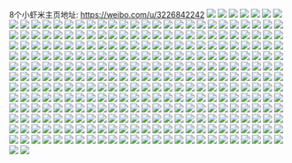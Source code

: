 8个小虾米主页地址: https://weibo.com/u/3226842242 
![](https://wx4.sinaimg.cn/mw2000/c055b482gy1h9ezdk2fn2j20u01dz7cj.jpg) 
![](https://wx4.sinaimg.cn/mw2000/c055b482gy1h8rqyceiwoj20u0140jxi.jpg) 
![](https://wx4.sinaimg.cn/mw2000/c055b482gy1h8rqycvkcwj20u0140k0t.jpg) 
![](https://wx4.sinaimg.cn/mw2000/c055b482gy1h8bhvd7ancj20u0140458.jpg) 
![](https://wx4.sinaimg.cn/mw2000/c055b482gy1h83h6ejrsfj20u0140wsq.jpg) 
![](https://wx4.sinaimg.cn/mw2000/c055b482gy1h83h6dyiulj20u0140dp6.jpg) 
![](https://wx4.sinaimg.cn/mw2000/c055b482gy1h75ay0whb4j20u0140wry.jpg) 
![](https://wx4.sinaimg.cn/mw2000/c055b482gy1h75ay1wwpbj20u014018n.jpg) 
![](https://wx4.sinaimg.cn/mw2000/c055b482gy1h6tj3ssnwlj20u0140tcy.jpg) 
![](https://wx4.sinaimg.cn/mw2000/c055b482gy1h6hviu7ehmj20u0191t9y.jpg) 
![](https://wx4.sinaimg.cn/mw2000/c055b482gy1h6hviw1lusj20u0191qbs.jpg) 
![](https://wx4.sinaimg.cn/mw2000/c055b482gy1h5uwaltt83j20u00mh0v9.jpg) 
![](https://wx4.sinaimg.cn/mw2000/c055b482gy1h5os8rkvmqj20u014042v.jpg) 
![](https://wx4.sinaimg.cn/mw2000/c055b482gy1h4w0966qenj20u014012h.jpg) 
![](https://wx4.sinaimg.cn/mw2000/c055b482gy1h4qa2rfj8zj20u0140gsv.jpg) 
![](https://wx4.sinaimg.cn/mw2000/c055b482gy1h4qa2rpx43j20u01407as.jpg) 
![](https://wx4.sinaimg.cn/mw2000/c055b482gy1h4qa2s5m2pj20u0140gs7.jpg) 
![](https://wx4.sinaimg.cn/mw2000/c055b482gy1h4qa2st2lsj20u0140n55.jpg) 
![](https://wx4.sinaimg.cn/mw2000/c055b482gy1h3tudh9udij20u0140jwy.jpg) 
![](https://wx4.sinaimg.cn/mw2000/c055b482gy1h35pj4ivrcj20u0141wo6.jpg) 
![](https://wx4.sinaimg.cn/mw2000/c055b482gy1h35pj5svz1j20u0140qb1.jpg) 
![](https://wx4.sinaimg.cn/mw2000/c055b482gy1h35pj2zzanj20u0140wkv.jpg) 
![](https://wx4.sinaimg.cn/mw2000/c055b482gy1h35pj7ejsmj20u014013q.jpg) 
![](https://wx4.sinaimg.cn/mw2000/c055b482gy1h35pj8iewzj20u0140gso.jpg) 
![](https://wx4.sinaimg.cn/mw2000/c055b482gy1h35pj9o450j21400u0agu.jpg) 
![](https://wx4.sinaimg.cn/mw2000/c055b482gy1h2xi4ktlhbj20u0140ai4.jpg) 
![](https://wx4.sinaimg.cn/mw2000/c055b482gy1h2xi4ly1pej20u0140gy8.jpg) 
![](https://wx4.sinaimg.cn/mw2000/c055b482gy1h2xi4j5awej20u0140qfu.jpg) 
![](https://wx4.sinaimg.cn/mw2000/c055b482gy1h2xi4ms9pbj20u0140agm.jpg) 
![](https://wx4.sinaimg.cn/mw2000/c055b482gy1h2xi4np44vj20u0140jzh.jpg) 
![](https://wx4.sinaimg.cn/mw2000/c055b482gy1h2xi4ohieuj20u013y46z.jpg) 
![](https://wx4.sinaimg.cn/mw2000/c055b482gy1h2p3h71e9fj20u0140wir.jpg) 
![](https://wx4.sinaimg.cn/mw2000/c055b482gy1h2p3h5g7mej20u019ywnq.jpg) 
![](https://wx4.sinaimg.cn/mw2000/c055b482gy1h2lor2to4hj21410u0wqa.jpg) 
![](https://wx4.sinaimg.cn/mw2000/c055b482gy1h2827z2743j20s00sg445.jpg) 
![](https://wx4.sinaimg.cn/mw2000/c055b482gy1h25zn859cgj20u013ymzx.jpg) 
![](https://wx4.sinaimg.cn/mw2000/c055b482gy1h1wk8jmgbvj222g2r9hdt.jpg) 
![](https://wx4.sinaimg.cn/mw2000/c055b482gy1h1wk8kddlzj219m1ouha5.jpg) 
![](https://wx4.sinaimg.cn/mw2000/c055b482gy1h1wk8l9w8qj21o3284kjl.jpg) 
![](https://wx4.sinaimg.cn/mw2000/c055b482gy1h1wk8muwczj21kf237u0x.jpg) 
![](https://wx4.sinaimg.cn/mw2000/c055b482gy1h1wk8nknuvj21ih20n4kk.jpg) 
![](https://wx4.sinaimg.cn/mw2000/c055b482gy1h1wk8oxsblj22391j1x1d.jpg) 
![](https://wx4.sinaimg.cn/mw2000/c055b482gy1h1pnlnr68jj21w12iqhdu.jpg) 
![](https://wx4.sinaimg.cn/mw2000/c055b482gy1h1pnlogzqlj21la24ee81.jpg) 
![](https://wx4.sinaimg.cn/mw2000/c055b482gy1h1pnlp3z3uj22c03404qp.jpg) 
![](https://wx4.sinaimg.cn/mw2000/c055b482gy1h1jyi843bgj22c0340npe.jpg) 
![](https://wx4.sinaimg.cn/mw2000/c055b482gy1h1jyiarhskj22c0340qv6.jpg) 
![](https://wx4.sinaimg.cn/mw2000/c055b482gy1h1e5f6ecyzj21d31tg490.jpg) 
![](https://wx4.sinaimg.cn/mw2000/c055b482gy1h1e5f93l7uj21co1sokc6.jpg) 
![](https://wx4.sinaimg.cn/mw2000/c055b482gy1h150eop3c9j22bz1qz7wh.jpg) 
![](https://wx4.sinaimg.cn/mw2000/c055b482gy1h151iewu3oj21gk13edy7.jpg) 
![](https://wx4.sinaimg.cn/mw2000/c055b482gy1h151iebzhtj228d1oakjn.jpg) 
![](https://wx4.sinaimg.cn/mw2000/c055b482gy1h151ijqaagj21bz0zzwux.jpg) 
![](https://wx4.sinaimg.cn/mw2000/c055b482gy1h0yuv69rk2j20u01407bv.jpg) 
![](https://wx4.sinaimg.cn/mw2000/c055b482gy1h0yuvfv7buj20u0140gsh.jpg) 
![](https://wx4.sinaimg.cn/mw2000/c055b482gy1h0yuv7tsatj20u0140qbm.jpg) 
![](https://wx4.sinaimg.cn/mw2000/c055b482gy1h0yuvhffsfj20u0146don.jpg) 
![](https://wx4.sinaimg.cn/mw2000/c055b482gy1h0ot11txgxj20u70u7tgz.jpg) 
![](https://wx4.sinaimg.cn/mw2000/c055b482gy1gzunxe69pkj21zx1hyqv5.jpg) 
![](https://wx4.sinaimg.cn/mw2000/c055b482gy1gzunxh7vd2j23402c0hdw.jpg) 
![](https://wx4.sinaimg.cn/mw2000/c055b482gy1gzunxj5ho3j21xt1gdnpd.jpg) 
![](https://wx4.sinaimg.cn/mw2000/c055b482gy1gzunxjuw4dj227f2xwnpd.jpg) 
![](https://wx4.sinaimg.cn/mw2000/c055b482gy1gzunxm6j2fj23402c0b2a.jpg) 
![](https://wx4.sinaimg.cn/mw2000/c055b482gy1gzunxckz0pj21dl1u4hdu.jpg) 
![](https://wx4.sinaimg.cn/mw2000/c055b482gy1gzm6mv3n23j221p2qanpf.jpg) 
![](https://wx4.sinaimg.cn/mw2000/c055b482gy1gzm6mwkuhhj21xd2khb2a.jpg) 
![](https://wx4.sinaimg.cn/mw2000/c055b482gy1gzgcaiq8qrj21u12g11ky.jpg) 
![](https://wx4.sinaimg.cn/mw2000/c055b482gy1gzc33b2ltoj20ju0u1dmh.jpg) 
![](https://wx4.sinaimg.cn/mw2000/c055b482gy1gz5bp95uuwj216o1kwavy.jpg) 
![](https://wx4.sinaimg.cn/mw2000/c055b482gy1gz5bpbh2ctj216n1kway7.jpg) 
![](https://wx4.sinaimg.cn/mw2000/c055b482gy1gz5bp9z1ktj223y2taqv5.jpg) 
![](https://wx4.sinaimg.cn/mw2000/c055b482gy1gyxe59z703j20u0140tnu.jpg) 
![](https://wx4.sinaimg.cn/mw2000/c055b482gy1gyxe5aog8kj20u0140k0b.jpg) 
![](https://wx4.sinaimg.cn/mw2000/c055b482gy1gy0lmwibvdj20u0140tcx.jpg) 
![](https://wx4.sinaimg.cn/mw2000/c055b482gy1gxopy6qwp2j21gj1y11ky.jpg) 
![](https://wx4.sinaimg.cn/mw2000/c055b482gy1gxopy5jg24j218y1nx1kx.jpg) 
![](https://wx4.sinaimg.cn/mw2000/c055b482gy1gxopy7uk8oj21o0280qv6.jpg) 
![](https://wx4.sinaimg.cn/mw2000/c055b482gy1gwqhocxsnxj21pi2a0kjl.jpg) 
![](https://wx4.sinaimg.cn/mw2000/c055b482gy1gwqhof8hr7j21wb2j34qr.jpg) 
![](https://wx4.sinaimg.cn/mw2000/c055b482gy1gwqhojl7w4j227x2ykhdv.jpg) 
![](https://wx4.sinaimg.cn/mw2000/c055b482gy1gwqhoocddvj22c0340qv8.jpg) 
![](https://wx4.sinaimg.cn/mw2000/c055b482gy1gwqhol87njj22c0340u0y.jpg) 
![](https://wx4.sinaimg.cn/mw2000/c055b482gy1gwqhp7p2brj22c0340b2a.jpg) 
![](https://wx4.sinaimg.cn/mw2000/c055b482gy1gwo81bc7uoj21af1pw4op.jpg) 
![](https://wx4.sinaimg.cn/mw2000/c055b482gy1gwo81c9udaj21xy2la7wh.jpg) 
![](https://wx4.sinaimg.cn/mw2000/c055b482gy1gwbox3balnj21o0280e83.jpg) 
![](https://wx4.sinaimg.cn/mw2000/c055b482gy1gw9xiigsrvj20u0140guw.jpg) 
![](https://wx4.sinaimg.cn/mw2000/c055b482gy1gw9xij3dphj20u0140n2v.jpg) 
![](https://wx4.sinaimg.cn/mw2000/c055b482gy1gw9xijseinj20u0140tfy.jpg) 
![](https://wx4.sinaimg.cn/mw2000/c055b482gy1gvx8nm3h4fj20u014110x.jpg) 
![](https://wx4.sinaimg.cn/mw2000/c055b482gy1gvx8nrcb2jj20u0140gyl.jpg) 
![](https://wx4.sinaimg.cn/mw2000/003wnv4Cgy1gvqlin8pcvj60u0140jxu02.jpg) 
![](https://wx4.sinaimg.cn/mw2000/003wnv4Cgy1gvqlimtgnoj60u01407bj02.jpg) 
![](https://wx4.sinaimg.cn/mw2000/003wnv4Cgy1gvqliny7xfj60u01407b102.jpg) 
![](https://wx4.sinaimg.cn/mw2000/003wnv4Cgy1gvqlimdujij61760u0wqp02.jpg) 
![](https://wx4.sinaimg.cn/mw2000/003wnv4Cgy1gvqlj7bcppj617h0u07co02.jpg) 
![](https://wx4.sinaimg.cn/mw2000/003wnv4Cgy1gvqlj7y7n7j61400u046k02.jpg) 
![](https://wx4.sinaimg.cn/mw2000/003wnv4Cgy1gv3j68bjxqj60u0140gsu02.jpg) 
![](https://wx4.sinaimg.cn/mw2000/003wnv4Cgy1gv3j6154guj60u0140aig02.jpg) 
![](https://wx4.sinaimg.cn/mw2000/003wnv4Cgy1gv3j73i2hqj60u0140jwk02.jpg) 
![](https://wx4.sinaimg.cn/mw2000/003wnv4Cgy1gv3j6fvp6ij60u0140drh02.jpg) 
![](https://wx4.sinaimg.cn/mw2000/003wnv4Cgy1gv3j6q07aaj60u0140ajk02.jpg) 
![](https://wx4.sinaimg.cn/mw2000/003wnv4Cgy1gv3j6zq2dtj60u01407ex02.jpg) 
![](https://wx4.sinaimg.cn/mw2000/003wnv4Cgy1gurzr9rmsoj60u0140n8902.jpg) 
![](https://wx4.sinaimg.cn/mw2000/003wnv4Cgy1gurzr9dojxj60u0140dlj02.jpg) 
![](https://wx4.sinaimg.cn/mw2000/003wnv4Cgy1gurzraa4gij60u014014w02.jpg) 
![](https://wx4.sinaimg.cn/mw2000/003wnv4Cgy1guerwbdx8jj60u0140qam02.jpg) 
![](https://wx4.sinaimg.cn/mw2000/003wnv4Cgy1guerwc4colj60u0140q9l02.jpg) 
![](https://wx4.sinaimg.cn/mw2000/003wnv4Cgy1guerwcxoeej60u0140qc702.jpg) 
![](https://wx4.sinaimg.cn/mw2000/003wnv4Cgy1guerwa5pbbj60u0140n5v02.jpg) 
![](https://wx4.sinaimg.cn/mw2000/003wnv4Cgy1gtsuqjj8oxj60u0140gtn02.jpg) 
![](https://wx4.sinaimg.cn/mw2000/003wnv4Cgy1gtsuqk5f0tj60u0140n2502.jpg) 
![](https://wx4.sinaimg.cn/mw2000/003wnv4Cgy1gtsuqkmhs8j60u0140jwe02.jpg) 
![](https://wx4.sinaimg.cn/mw2000/003wnv4Cgy1gtr0cgtr6tj60u01400yq02.jpg) 
![](https://wx4.sinaimg.cn/mw2000/003wnv4Cgy1gtr0ch8k03j60u0140jxe02.jpg) 
![](https://wx4.sinaimg.cn/mw2000/c055b482gy1gtkuf5ta5fj20u0140tg5.jpg) 
![](https://wx4.sinaimg.cn/mw2000/c055b482gy1gtkuf6eusaj20u0140ah9.jpg) 
![](https://wx4.sinaimg.cn/mw2000/c055b482gy1gtj3um7uvxj20u0190ah7.jpg) 
![](https://wx4.sinaimg.cn/mw2000/c055b482gy1gtd7v72695j20u0140guc.jpg) 
![](https://wx4.sinaimg.cn/mw2000/c055b482gy1gtd7v7i4pzj20u0140gu9.jpg) 
![](https://wx4.sinaimg.cn/mw2000/c055b482gy1gstp5gqp6bj20u013yn5i.jpg) 
![](https://wx4.sinaimg.cn/mw2000/c055b482gy1gstp5h7h89j20u0140dom.jpg) 
![](https://wx4.sinaimg.cn/mw2000/c055b482gy1gstp5gc7fzj20u0140gxo.jpg) 
![](https://wx4.sinaimg.cn/mw2000/c055b482gy1gstp5ho851j20u0140dpu.jpg) 
![](https://wx4.sinaimg.cn/mw2000/c055b482gy1gstp5i6kyvj20u0140tg8.jpg) 
![](https://wx4.sinaimg.cn/mw2000/c055b482gy1gstp5impvlj20u0140n3j.jpg) 
![](https://wx4.sinaimg.cn/mw2000/c055b482gy1grgzlotcs5j20u014049v.jpg) 
![](https://wx4.sinaimg.cn/mw2000/003wnv4Cgy1grgzlrov5tj60u014014102.jpg) 
![](https://wx4.sinaimg.cn/mw2000/003wnv4Cgy1grgzltkeb5j60u0140dns02.jpg) 
![](https://wx4.sinaimg.cn/mw2000/c055b482gy1grgzlw4enkj20u0140n96.jpg) 
![](https://wx4.sinaimg.cn/mw2000/c055b482gy1gr6js6ept4j20u019017v.jpg) 
![](https://wx4.sinaimg.cn/mw2000/c055b482gy1gqx4igf1dfj21w02io7wi.jpg) 
![](https://wx4.sinaimg.cn/mw2000/c055b482gy1gqfzl7p787j21nf2zg1kz.jpg) 
![](https://wx4.sinaimg.cn/mw2000/c055b482gy1gqfzlj0d1kj21ou32m7wj.jpg) 
![](https://wx4.sinaimg.cn/mw2000/c055b482gy1gppzb43yynj21jk15oh97.jpg) 
![](https://wx4.sinaimg.cn/mw2000/c055b482gy1gppzb4m67xj20rk0kp0zd.jpg) 
![](https://wx4.sinaimg.cn/mw2000/c055b482gy1gppzb55bnbj21jk15oh0q.jpg) 
![](https://wx4.sinaimg.cn/mw2000/c055b482gy1gppzb61uikj21jk15odzr.jpg) 
![](https://wx4.sinaimg.cn/mw2000/c055b482gy1gppzb6rgd2j21jk15otph.jpg) 
![](https://wx4.sinaimg.cn/mw2000/c055b482gy1gppzb7dvwjj21jk15odyv.jpg) 
![](https://wx4.sinaimg.cn/mw2000/c055b482ly1gouy538ylrj20mh0xqqi9.jpg) 
![](https://wx4.sinaimg.cn/mw2000/c055b482ly1gouy544ongj20mh0xqnbn.jpg) 
![](https://wx4.sinaimg.cn/mw2000/c055b482ly1gorlqx97bwj21wc2uix6u.jpg) 
![](https://wx4.sinaimg.cn/mw2000/c055b482ly1gorlr5vbh6j223z23zhdy.jpg) 
![](https://wx4.sinaimg.cn/mw2000/c055b482ly1gorlrbp2xtj21io2b8e85.jpg) 
![](https://wx4.sinaimg.cn/mw2000/c055b482gy1golhqarmfdj21an1xze81.jpg) 
![](https://wx4.sinaimg.cn/mw2000/c055b482gy1golhqb8cpwj20ws1d5axa.jpg) 
![](https://wx4.sinaimg.cn/mw2000/c055b482ly1gn4knqn8wgj20za1pagx1.jpg) 
![](https://wx4.sinaimg.cn/mw2000/c055b482ly1gn4knrurvoj21t0355npd.jpg) 
![](https://wx4.sinaimg.cn/mw2000/c055b482ly1gmmg2irzs9j21w22iq1l0.jpg) 
![](https://wx4.sinaimg.cn/mw2000/c055b482ly1gmmg2lzsqdj21w22iqkjn.jpg) 
![](https://wx4.sinaimg.cn/mw2000/c055b482ly1gmiov3ts3ij21mi2iq1ky.jpg) 
![](https://wx4.sinaimg.cn/mw2000/c055b482ly1gmiov827vpj21ml2iq4qq.jpg) 
![](https://wx4.sinaimg.cn/mw2000/c055b482ly1gmiov62z25j21mr2iq7wi.jpg) 
![](https://wx4.sinaimg.cn/mw2000/c055b482ly1gmdu3rkqjnj20zr1hme81.jpg) 
![](https://wx4.sinaimg.cn/mw2000/c055b482gy1gl4zjwvuu4j21cu2dc7wj.jpg) 
![](https://wx4.sinaimg.cn/mw2000/c055b482gy1gkd2uc9f61j21w02io1kz.jpg) 
![](https://wx4.sinaimg.cn/mw2000/c055b482gy1gkd2ugdn0xj21w02io1kz.jpg) 
![](https://wx4.sinaimg.cn/mw2000/c055b482gy1gkd2ukxbw7j21w02ioe83.jpg) 
![](https://wx4.sinaimg.cn/mw2000/c055b482gy1gk6p7il06cj20zs1eo7wh.jpg) 
![](https://wx4.sinaimg.cn/mw2000/c055b482gy1gjzfavngy2j21801v8b29.jpg) 
![](https://wx4.sinaimg.cn/mw2000/c055b482gy1gjzfaxb90dj21l62hy1kx.jpg) 
![](https://wx4.sinaimg.cn/mw2000/c055b482gy1gjvtnvk8faj21h024c4qq.jpg) 
![](https://wx4.sinaimg.cn/mw2000/c055b482gy1gjo221tdfqj216o1kwqv5.jpg) 
![](https://wx4.sinaimg.cn/mw2000/c055b482gy1gjb5b93a96j21k02d5qv7.jpg) 
![](https://wx4.sinaimg.cn/mw2000/c055b482gy1gjb5bf6jlhj22dc1kwu0z.jpg) 
![](https://wx4.sinaimg.cn/mw2000/c055b482gy1gjb5bc2g64j21aj2bh7wj.jpg) 
![](https://wx4.sinaimg.cn/mw2000/c055b482gy1gjb5bneeejj21s02dcx6r.jpg) 
![](https://wx4.sinaimg.cn/mw2000/c055b482gy1gjb5bqlxd9j22dc1kwb2c.jpg) 
![](https://wx4.sinaimg.cn/mw2000/c055b482gy1gjb5bj2akhj21w02io4qt.jpg) 
![](https://wx4.sinaimg.cn/mw2000/c055b482gy1gja3ztnds7j20u01407em.jpg) 
![](https://wx4.sinaimg.cn/mw2000/c055b482gy1gja3zuw7bmj20u01bqn4t.jpg) 
![](https://wx4.sinaimg.cn/mw2000/c055b482gy1gja3zwn4a9j20u01g4dq8.jpg) 
![](https://wx4.sinaimg.cn/mw2000/c055b482gy1gja3zy0henj20u01gfqcs.jpg) 
![](https://wx4.sinaimg.cn/mw2000/c055b482gy1gj52moh6jpj20u0140q5s.jpg) 
![](https://wx4.sinaimg.cn/mw2000/c055b482ly1gj2un431wwj20u01kbag0.jpg) 
![](https://wx4.sinaimg.cn/mw2000/c055b482ly1gizbf97lawj21400u0dql.jpg) 
![](https://wx4.sinaimg.cn/mw2000/c055b482ly1gizbf9r3gsj21400u0agd.jpg) 
![](https://wx4.sinaimg.cn/mw2000/c055b482gy1giy4ixxahej21o02804qp.jpg) 
![](https://wx4.sinaimg.cn/mw2000/c055b482gy1gitvto48n5j20u0142q81.jpg) 
![](https://wx4.sinaimg.cn/mw2000/c055b482gy1gir3ccaufwj21ae259hdu.jpg) 
![](https://wx4.sinaimg.cn/mw2000/c055b482gy1gin0qoolzzj218f1n9hdt.jpg) 
![](https://wx4.sinaimg.cn/mw2000/c055b482gy1giko2rb04ej20u0140grb.jpg) 
![](https://wx4.sinaimg.cn/mw2000/c055b482gy1giko2rxrkej20u01d7tdm.jpg) 
![](https://wx4.sinaimg.cn/mw2000/c055b482gy1giko2soyd0j20u0140jy7.jpg) 
![](https://wx4.sinaimg.cn/mw2000/c055b482gy1gignqbytjaj20pq1d0b29.jpg) 
![](https://wx4.sinaimg.cn/mw2000/c055b482gy1gignqcfzy7j20gk128wy9.jpg) 
![](https://wx4.sinaimg.cn/mw2000/c055b482gy1giccfq8b0wj22c0340u0z.jpg) 
![](https://wx4.sinaimg.cn/mw2000/c055b482gy1gi92mwca1vj21vv2iob2a.jpg) 
![](https://wx4.sinaimg.cn/mw2000/c055b482gy1gi6mlmgtdbj20o60xl77y.jpg) 
![](https://wx4.sinaimg.cn/mw2000/c055b482gy1gi49kc4sc3j20u01ath28.jpg) 
![](https://wx4.sinaimg.cn/mw2000/c055b482gy1gi49kcwe96j20u01cjqa1.jpg) 
![](https://wx4.sinaimg.cn/mw2000/c055b482gy1gi49kdzwnpj20u01fqk46.jpg) 
![](https://wx4.sinaimg.cn/mw2000/c055b482gy1ghzf0o3acjj210x1jewra.jpg) 
![](https://wx4.sinaimg.cn/mw2000/c055b482ly1ghbjmc6iwrj20x61ls4hz.jpg) 
![](https://wx4.sinaimg.cn/mw2000/c055b482ly1ghbjmqgz47j20ty1eetob.jpg) 
![](https://wx4.sinaimg.cn/mw2000/c055b482gy1gh19de778aj20oc157aoy.jpg) 
![](https://wx4.sinaimg.cn/mw2000/c055b482gy1gh19dyfnjfj20ui1denkd.jpg) 
![](https://wx4.sinaimg.cn/mw2000/c055b482gy1ggzwtj8dhaj20u018ddjy.jpg) 
![](https://wx4.sinaimg.cn/mw2000/c055b482gy1ggzwtk5i8bj20u015owj5.jpg) 
![](https://wx4.sinaimg.cn/mw2000/c055b482gy1ggzwtmugogj20u0141ae6.jpg) 
![](https://wx4.sinaimg.cn/mw2000/c055b482gy1ggzwuxyjemj20u0140qbj.jpg) 
![](https://wx4.sinaimg.cn/mw2000/c055b482gy1ggxsbp4mbaj213i1p6b29.jpg) 
![](https://wx4.sinaimg.cn/mw2000/c055b482gy1ggxscbcbjaj21o0280b2a.jpg) 
![](https://wx4.sinaimg.cn/mw2000/c055b482gy1ggxscjyq0gj20uu1d4x0r.jpg) 
![](https://wx4.sinaimg.cn/mw2000/c055b482gy1ggw01s75p3j20n015ddjc.jpg) 
![](https://wx4.sinaimg.cn/mw2000/c055b482gy1ggw01ssm6rj20sz1eaah0.jpg) 
![](https://wx4.sinaimg.cn/mw2000/c055b482gy1ggw01tbwugj20oi1au7ad.jpg) 
![](https://wx4.sinaimg.cn/mw2000/c055b482gy1ggs0tvl3b9j20wd1auqsb.jpg) 
![](https://wx4.sinaimg.cn/mw2000/c055b482gy1ggs0w42ibaj20u014ke1w.jpg) 
![](https://wx4.sinaimg.cn/mw2000/c055b482gy1ggqw7cxun1j211z1jv7wh.jpg) 
![](https://wx4.sinaimg.cn/mw2000/c055b482gy1ggqw81ehd6j21181mf4qp.jpg) 
![](https://wx4.sinaimg.cn/mw2000/c055b482gy1ggqw8nh9ecj213p1gx1kx.jpg) 
![](https://wx4.sinaimg.cn/mw2000/c055b482gy1ggl1x5692gj20u012o0y6.jpg) 
![](https://wx4.sinaimg.cn/mw2000/c055b482gy1ggl1x4gbmej20u011r79e.jpg) 
![](https://wx4.sinaimg.cn/mw2000/c055b482gy1ggl1x5zcotj20u016q0z7.jpg) 
![](https://wx4.sinaimg.cn/mw2000/c055b482gy1gggi0w06s7j21931o0u0x.jpg) 
![](https://wx4.sinaimg.cn/mw2000/c055b482gy1ggct7jo8nuj20u016in23.jpg) 
![](https://wx4.sinaimg.cn/mw2000/c055b482gy1gg938w6nyij20nr10j42c.jpg) 
![](https://wx4.sinaimg.cn/mw2000/c055b482gy1gg938xegyqj20u018xdk2.jpg) 
![](https://wx4.sinaimg.cn/mw2000/c055b482gy1gg733p576ej21o027unpe.jpg) 
![](https://wx4.sinaimg.cn/mw2000/c055b482gy1gg733sb7uvj21o027ub2a.jpg) 
![](https://wx4.sinaimg.cn/mw2000/c055b482gy1gg733vbs3tj21o027ub2a.jpg) 
![](https://wx4.sinaimg.cn/mw2000/c055b482gy1gfxrxdfdubj20ld0zhdhv.jpg) 
![](https://wx4.sinaimg.cn/mw2000/c055b482gy1gfxrxemuqej20s91a3wh6.jpg) 
![](https://wx4.sinaimg.cn/mw2000/c055b482gy1gfn9h4f82gj20q41b61kx.jpg) 
![](https://wx4.sinaimg.cn/mw2000/c055b482gy1gfjj2xw2gdj223y2uqe83.jpg) 
![](https://wx4.sinaimg.cn/mw2000/c055b482gy1gfjj34epgcj223z2u2kjo.jpg) 
![](https://wx4.sinaimg.cn/mw2000/c055b482gy1gfjj37v8m1j22402tc7wj.jpg) 
![](https://wx4.sinaimg.cn/mw2000/c055b482gy1gfjj5cpw2mj20u019iwuf.jpg) 
![](https://wx4.sinaimg.cn/mw2000/c055b482gy1gfjj5890enj22tc240x6q.jpg) 
![](https://wx4.sinaimg.cn/mw2000/c055b482gy1gfdy2atdo3j23k03k0kjs.jpg) 
![](https://wx4.sinaimg.cn/mw2000/c055b482gy1gfdy2h2nsxj23k03k0e88.jpg) 
![](https://wx4.sinaimg.cn/mw2000/c055b482gy1gf9pvmw5laj20pl14swng.jpg) 
![](https://wx4.sinaimg.cn/mw2000/c055b482gy1gf5s1md55oj2190190b29.jpg) 
![](https://wx4.sinaimg.cn/mw2000/c055b482gy1gf3x5hi89sj21o01o0e82.jpg) 
![](https://wx4.sinaimg.cn/mw2000/c055b482gy1gf3x5a2josj20zp1e0kjm.jpg) 
![](https://wx4.sinaimg.cn/mw2000/c055b482gy1gf3x5q16y8j21o01o07wi.jpg) 
![](https://wx4.sinaimg.cn/mw2000/c055b482gy1gf02710nurj20tz0tq16c.jpg) 
![](https://wx4.sinaimg.cn/mw2000/c055b482gy1gevtyfdnyrj218y1o0x6p.jpg) 
![](https://wx4.sinaimg.cn/mw2000/c055b482gy1gevtyot7vnj21sq2eke83.jpg) 
![](https://wx4.sinaimg.cn/mw2000/c055b482gy1ges6eetoe3j20u018f79b.jpg) 
![](https://wx4.sinaimg.cn/mw2000/c055b482gy1ges6eg914hj20u019m15y.jpg) 
![](https://wx4.sinaimg.cn/mw2000/c055b482gy1ges6ehv793j20u018tdsg.jpg) 
![](https://wx4.sinaimg.cn/mw2000/c055b482gy1ges6ejgovoj20u015ntmf.jpg) 
![](https://wx4.sinaimg.cn/mw2000/c055b482gy1geld07ryr0j20u00u041v.jpg) 
![](https://wx4.sinaimg.cn/mw2000/c055b482gy1geld08hiqzj20u017244n.jpg) 
![](https://wx4.sinaimg.cn/mw2000/c055b482gy1gehygnzfnej20ny13619w.jpg) 
![](https://wx4.sinaimg.cn/mw2000/c055b482gy1gehygp7973j20qw12uqih.jpg) 
![](https://wx4.sinaimg.cn/mw2000/c055b482gy1gdb7yn5m8xj22402tcu11.jpg) 
![](https://wx4.sinaimg.cn/mw2000/c055b482gy1gdb7yqishdj22402tcu11.jpg) 
![](https://wx4.sinaimg.cn/mw2000/c055b482gy1gd0k8gs71bj20u00wotvv.jpg) 
![](https://wx4.sinaimg.cn/mw2000/c055b482gy1gch8dpt6scj21410u00xg.jpg) 
![](https://wx4.sinaimg.cn/mw2000/c055b482gy1gaximk1b3cj20u0140q86.jpg) 
![](https://wx4.sinaimg.cn/mw2000/c055b482gy1gaximl30kxj20u0140afc.jpg) 
![](https://wx4.sinaimg.cn/mw2000/c055b482gy1g9zr7cipu8j21901o0kjm.jpg) 
![](https://wx4.sinaimg.cn/mw2000/c055b482gy1g9zr7e7ynlj21901o0kjm.jpg) 
![](https://wx4.sinaimg.cn/mw2000/c055b482gy1g84gxnrpw0j20u013wk07.jpg) 
![](https://wx4.sinaimg.cn/mw2000/c055b482gy1g7tgoltlvyj20u0140n4a.jpg) 
![](https://wx4.sinaimg.cn/mw2000/c055b482gy1g7tgonsi7mj20u0140aka.jpg) 
![](https://wx4.sinaimg.cn/mw2000/c055b482gy1g7tgoqlxfdj20u01407ej.jpg) 
![](https://wx4.sinaimg.cn/mw2000/c055b482ly1g77l6namm2j20u015i11n.jpg) 
![](https://wx4.sinaimg.cn/mw2000/c055b482ly1g77l8l52naj20u0140qeo.jpg) 
![](https://wx4.sinaimg.cn/mw2000/c055b482gy1g5wxv9bmqnj21400u076b.jpg) 
![](https://wx4.sinaimg.cn/mw2000/c055b482gy1g5wxvksm2fj20u013wtf3.jpg) 
![](https://wx4.sinaimg.cn/mw2000/c055b482gy1g5wxvompbmj21400u0gn5.jpg) 
![](https://wx4.sinaimg.cn/mw2000/c055b482gy1g5wxvq4qvdj21400u040z.jpg) 
![](https://wx4.sinaimg.cn/mw2000/c055b482gy1g5wxvssqtuj21400u0jsy.jpg) 
![](https://wx4.sinaimg.cn/mw2000/c055b482gy1g5wxvxm7sfj21400u040q.jpg) 
![](https://wx4.sinaimg.cn/mw2000/c055b482gy1g5kzdgu3u4j20u0140wkz.jpg) 
![](https://wx4.sinaimg.cn/mw2000/c055b482gy1g5kzdhfpw7j20u01400yr.jpg) 
![](https://wx4.sinaimg.cn/mw2000/c055b482gy1g5kze2s3ytj20xc0u078z.jpg) 
![](https://wx4.sinaimg.cn/mw2000/c055b482gy1g5kze3d8twj20u0140n31.jpg) 
![](https://wx4.sinaimg.cn/mw2000/c055b482gy1g5eteelcnlj20u0140wjx.jpg) 
![](https://wx4.sinaimg.cn/mw2000/c055b482gy1g5etefxpf5j20u013wq96.jpg) 
![](https://wx4.sinaimg.cn/mw2000/c055b482gy1g5etehh61rj20u013wgqx.jpg) 
![](https://wx4.sinaimg.cn/mw2000/c055b482gy1g3p83hlrqrj21w02io7wi.jpg) 
![](https://wx4.sinaimg.cn/mw2000/c055b482gy1g3p83qhdinj21f01w0hdy.jpg) 
![](https://wx4.sinaimg.cn/mw2000/c055b482gy1g3ocwsoyy9j21400u0q5s.jpg) 
![](https://wx4.sinaimg.cn/mw2000/c055b482ly1g2oh1r3wboj20q40jmwgj.jpg) 
![](https://wx4.sinaimg.cn/mw2000/c055b482ly1g2oh1rm5nwj20kg0kgdh2.jpg) 
![](https://wx4.sinaimg.cn/mw2000/c055b482ly1g2oh2g5tqpj20rs0kujth.jpg) 
![](https://wx4.sinaimg.cn/mw2000/c055b482ly1g0ow2o46imj20u018ywje.jpg) 
![](https://wx4.sinaimg.cn/mw2000/c055b482ly1g0km36np28j20ku0rsjux.jpg) 
![](https://wx4.sinaimg.cn/mw2000/c055b482ly1g0km377lh7j20ku0rsgq0.jpg) 
![](https://wx4.sinaimg.cn/mw2000/c055b482ly1g0km37men1j20ku0rs77m.jpg) 
![](https://wx4.sinaimg.cn/mw2000/c055b482gy1ftdu4rp13oj20qo11tjx4.jpg) 
![](https://wx4.sinaimg.cn/mw2000/c055b482gy1ftdu4tzu01j20qo0zkdkq.jpg) 
![](https://wx4.sinaimg.cn/mw2000/c055b482gy1ftdu4w5z38j20qo0zkn2l.jpg) 
![](https://wx4.sinaimg.cn/mw2000/c055b482gy1ft1hgoaoaoj20qo0zv7bs.jpg) 
![](https://wx4.sinaimg.cn/mw2000/c055b482gy1ft1hgrchvzj20qo0zkk08.jpg) 
![](https://wx4.sinaimg.cn/mw2000/c055b482gy1ft1hgpp25nj20qo154qas.jpg) 
![](https://wx4.sinaimg.cn/mw2000/c055b482gy1ft1hgt07goj20qo0zkdo5.jpg) 
![](https://wx4.sinaimg.cn/mw2000/c055b482gy1ft1hgwiwv9j20qo0zkaj5.jpg) 
![](https://wx4.sinaimg.cn/mw2000/c055b482gy1ft1hgufswnj20qo0zk0zn.jpg) 
![](https://wx4.sinaimg.cn/mw2000/c055b482gy1fpsd5am2ctj21401hc465.jpg) 
![](https://wx4.sinaimg.cn/mw2000/c055b482gy1fpsd5b9kb8j21401hc10e.jpg) 
![](https://wx4.sinaimg.cn/mw2000/c055b482gy1fpsd5c3pi3j21401hcwlp.jpg) 
![](https://wx4.sinaimg.cn/mw2000/c055b482gy1fpsd5crkq6j21401hcqai.jpg) 
![](https://wx4.sinaimg.cn/mw2000/c055b482gy1fp5wa7atxrj21400qoq7l.jpg) 
![](https://wx4.sinaimg.cn/mw2000/c055b482gy1fp1iejb4y9j20qo0zk7ez.jpg) 
![](https://wx4.sinaimg.cn/mw2000/c055b482gy1fp1ielgcgwj20qo0zk144.jpg) 
![](https://wx4.sinaimg.cn/mw2000/c055b482gy1fp1ieqetfpj20qo0zktk0.jpg) 
![](https://wx4.sinaimg.cn/mw2000/c055b482gy1fp1iehc29cj20qo0zkwoh.jpg) 
![](https://wx4.sinaimg.cn/mw2000/c055b482gy1fp1ies4kxmj20qo0zk46p.jpg) 
![](https://wx4.sinaimg.cn/mw2000/c055b482gy1fp1iettga5j20qo0zk7cm.jpg) 
![](https://wx4.sinaimg.cn/mw2000/c055b482gy1fp1ievlz6rj20qo0zk7c9.jpg) 
![](https://wx4.sinaimg.cn/mw2000/c055b482gy1fp1iewuurhj20qo0zkage.jpg) 
![](https://wx4.sinaimg.cn/mw2000/c055b482gy1fp1ieybxyrj20qo0zktf6.jpg) 
